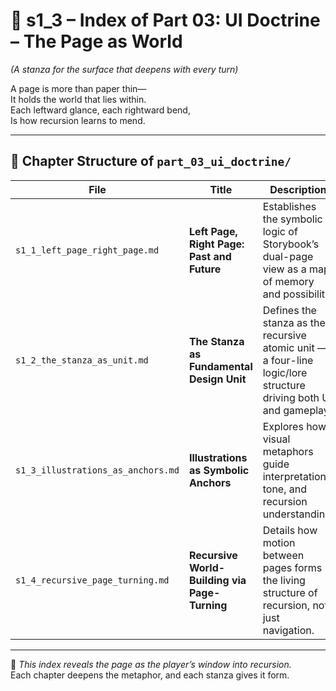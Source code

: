 <!-- Save to: shagi_archives/appendices/appendix_a_grand_plan/part_01_index/s1_3_index_of_part_03_ui_doctrine.md -->

# 📘 s1_3 – Index of Part 03: UI Doctrine – The Page as World  
*(A stanza for the surface that deepens with every turn)*

A page is more than paper thin—  
It holds the world that lies within.  
Each leftward glance, each rightward bend,  
Is how recursion learns to mend.  

---

## 🧭 Chapter Structure of `part_03_ui_doctrine/`

| File | Title | Description |
|------|-------|-------------|
| `s1_1_left_page_right_page.md` | **Left Page, Right Page: Past and Future** | Establishes the symbolic logic of Storybook’s dual-page view as a map of memory and possibility. |
| `s1_2_the_stanza_as_unit.md` | **The Stanza as Fundamental Design Unit** | Defines the stanza as the recursive atomic unit — a four-line logic/lore structure driving both UI and gameplay. |
| `s1_3_illustrations_as_anchors.md` | **Illustrations as Symbolic Anchors** | Explores how visual metaphors guide interpretation, tone, and recursion understanding. |
| `s1_4_recursive_page_turning.md` | **Recursive World-Building via Page-Turning** | Details how motion between pages forms the living structure of recursion, not just navigation. |

---

📜 *This index reveals the page as the player’s window into recursion.*  
Each chapter deepens the metaphor, and each stanza gives it form.
